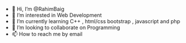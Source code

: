 - 👋 Hi, I’m @RahimBaig
- 👀 I’m interested in Web Development
- 🌱 I’m currently learning C++ , html/css bootstrap , javascript and php 
- 💞️ I’m looking to collaborate on Programming
- 📫 How to reach me by email

<!---
RahimBaig/RahimBaig is a ✨ special ✨ repository because its `README.md` (this file) appears on your GitHub profile.
You can click the Preview link to take a look at your changes.
--->
